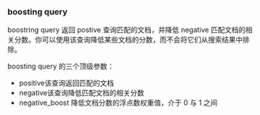 ### boosting query

boostring query 返回 postive 查询匹配的文档，并降低 negative 匹配文档的相关分数。你可以使用该查询降低某些文档的分数，而不会将它们从搜索结果中排除。

boosting query 的三个顶级参数：

- positive该查询返回匹配的文档
- negative该查询降低匹配文档的相关分数
- negative_boost
    降低文档分数的浮点数权重值，介于 0 与 1 之间
